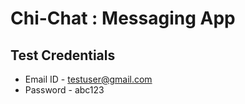 # Chi-Chat : Messaging App


## Test Credentials
- Email ID - testuser@gmail.com
- Password - abc123 
